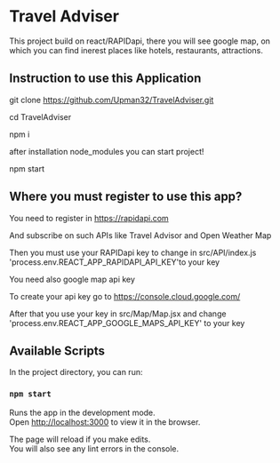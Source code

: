 # Travel Adviser

This project build on react/RAPIDapi, there you will see google map, on which you can find inerest places
like hotels, restaurants, attractions. 
## Instruction to use this Application

git clone https://github.com/Upman32/TravelAdviser.git

cd TravelAdviser

npm i 

after installation node_modules you can start project!

npm start

## Where you must register to use this app?

You need to register in https://rapidapi.com

And subscribe on such APIs like Travel Advisor and Open Weather Map 

Then you must use your RAPIDapi key to change in src/API/index.js 'process.env.REACT_APP_RAPIDAPI_API_KEY'to your key

You need also google map api key 

To create your api key go to https://console.cloud.google.com/

After that you use your key in src/Map/Map.jsx and change 'process.env.REACT_APP_GOOGLE_MAPS_API_KEY' to your key

## Available Scripts

In the project directory, you can run:

### `npm start`

Runs the app in the development mode.\
Open [http://localhost:3000](http://localhost:3000) to view it in the browser.

The page will reload if you make edits.\
You will also see any lint errors in the console.
